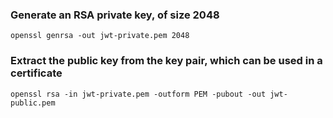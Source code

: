 ### Generate an RSA private key, of size 2048
```openssl genrsa -out jwt-private.pem 2048```

### Extract the public key from the key pair, which can be used in a certificate
```openssl rsa -in jwt-private.pem -outform PEM -pubout -out jwt-public.pem```
